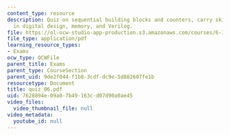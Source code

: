 ```yaml
---
content_type: resource
description: Quiz on sequential building blocks and counters, carry skip adder, glitches
  in digital design, memory, and Verilog.
file: https://ol-ocw-studio-app-production.s3.amazonaws.com/courses/6-111-introductory-digital-systems-laboratory-spring-2006/7628894e09a07b49163cd07d90a0ae45_quiz_06.pdf
file_type: application/pdf
learning_resource_types:
- Exams
ocw_type: OCWFile
parent_title: Exams
parent_type: CourseSection
parent_uid: 9de2f044-f1b8-3cdf-dc9e-5d882607fe1b
resourcetype: Document
title: quiz_06.pdf
uid: 7628894e-09a0-7b49-163c-d07d90a0ae45
video_files:
  video_thumbnail_file: null
video_metadata:
  youtube_id: null
---
```

